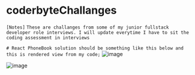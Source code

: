 # coderbyteChallanges
`[Notes]`
`These are challanges from some of my junior fullstack developer role interviews. I will update everytime I have to sit the coding assessment in interviews`

`# React PhoneBook solution should be something like this below and this is rendered view from my code;`
![image](https://github.com/Thein-Naing/coderbyteChallanges/assets/117463446/e384f426-d0de-4c34-bfaf-4bf15a5cb0d7)

![image](https://github.com/Thein-Naing/coderbyteChallanges/assets/117463446/be5a1dc3-e5ac-43d3-a10e-d2f4b0cfc7cb)


